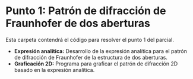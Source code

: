 # Punto 1: Patrón de difracción de Fraunhofer de dos aberturas

Esta carpeta contendrá el código para resolver el punto 1 del parcial.

- **Expresión analítica:** Desarrollo de la expresión analítica para el patrón de difracción de Fraunhofer de la estructura de dos aberturas.
- **Graficación 2D:** Programa para graficar el patrón de difracción 2D basado en la expresión analítica.
